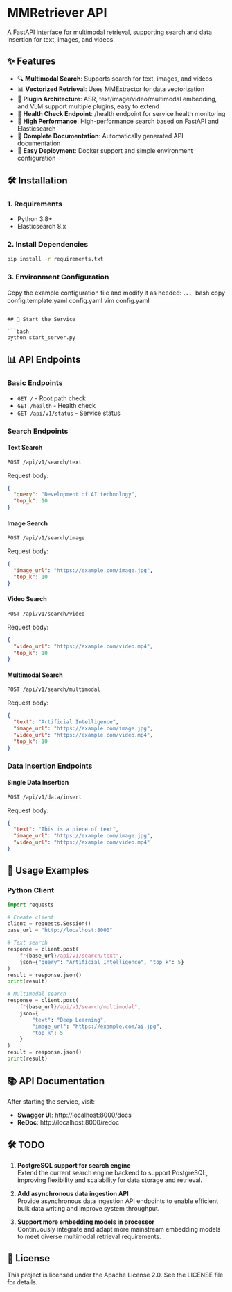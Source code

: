 # MMRetriever API

A FastAPI interface for multimodal retrieval, supporting search and data insertion for text, images, and videos.

## ✨ Features

- 🔍 **Multimodal Search**: Supports search for text, images, and videos
- 📊 **Vectorized Retrieval**: Uses MMExtractor for data vectorization
- 🧩 **Plugin Architecture**: ASR, text/image/video/multimodal embedding, and VLM support multiple plugins, easy to extend
- 🚦 **Health Check Endpoint**: /health endpoint for service health monitoring
- 🚀 **High Performance**: High-performance search based on FastAPI and Elasticsearch
- 📝 **Complete Documentation**: Automatically generated API documentation
- 🔧 **Easy Deployment**: Docker support and simple environment configuration

## 🛠️ Installation

### 1. Requirements

- Python 3.8+
- Elasticsearch 8.x

### 2. Install Dependencies

```bash
pip install -r requirements.txt
```

### 3. Environment Configuration

Copy the example configuration file and modify it as needed:
、、、bash
copy config.template.yaml config.yaml
vim config.yaml
```

## 🚀 Start the Service

```bash
python start_server.py
```

## 📊 API Endpoints

### Basic Endpoints

- `GET /` - Root path check
- `GET /health` - Health check
- `GET /api/v1/status` - Service status

### Search Endpoints

#### Text Search
```bash
POST /api/v1/search/text
```

Request body:
```json
{
  "query": "Development of AI technology",
  "top_k": 10
}
```

#### Image Search
```bash
POST /api/v1/search/image
```

Request body:
```json
{
  "image_url": "https://example.com/image.jpg",
  "top_k": 10
}
```

#### Video Search
```bash
POST /api/v1/search/video
```

Request body:
```json
{
  "video_url": "https://example.com/video.mp4",
  "top_k": 10
}
```

#### Multimodal Search
```bash
POST /api/v1/search/multimodal
```

Request body:
```json
{
  "text": "Artificial Intelligence",
  "image_url": "https://example.com/image.jpg",
  "video_url": "https://example.com/video.mp4",
  "top_k": 10
}
```

### Data Insertion Endpoints

#### Single Data Insertion
```bash
POST /api/v1/data/insert
```

Request body:
```json
{
  "text": "This is a piece of text",
  "image_url": "https://example.com/image.jpg",
  "video_url": "https://example.com/video.mp4"
}
```

## 📝 Usage Examples

### Python Client

```python
import requests

# Create client
client = requests.Session()
base_url = "http://localhost:8000"

# Text search
response = client.post(
    f"{base_url}/api/v1/search/text",
    json={"query": "Artificial Intelligence", "top_k": 5}
)
result = response.json()
print(result)

# Multimodal search
response = client.post(
    f"{base_url}/api/v1/search/multimodal",
    json={
        "text": "Deep Learning",
        "image_url": "https://example.com/ai.jpg",
        "top_k": 5
    }
)
result = response.json()
print(result)
```

## 📚 API Documentation

After starting the service, visit:

- **Swagger UI**: http://localhost:8000/docs
- **ReDoc**: http://localhost:8000/redoc

## 🛠️ TODO

1. **PostgreSQL support for search engine**  
   Extend the current search engine backend to support PostgreSQL, improving flexibility and scalability for data storage and retrieval.

2. **Add asynchronous data ingestion API**  
   Provide asynchronous data ingestion API endpoints to enable efficient bulk data writing and improve system throughput.

3. **Support more embedding models in processor**  
   Continuously integrate and adapt more mainstream embedding models to meet diverse multimodal retrieval requirements.


## 📄 License

This project is licensed under the Apache License 2.0. See the LICENSE file for details. 